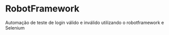 # RobotFramework
Automação de teste de login válido e inválido utilizando o robotframework e Selenium
